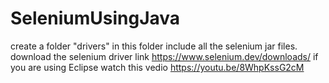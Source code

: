# SeleniumUsingJava

create a folder "drivers" in this folder include all the selenium jar files.
download the selenium driver link https://www.selenium.dev/downloads/ 
if you are using Eclipse  watch this vedio https://youtu.be/8WhpKssG2cM
